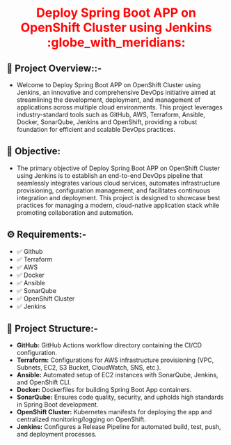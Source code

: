 <div align="center">
  <h1 style="color: red;"> Deploy Spring Boot APP on OpenShift Cluster using Jenkins :globe_with_meridians:</h1>
</div>

## :dizzy: Project Overview::-
- Welcome to Deploy Spring Boot APP on OpenShift Cluster using Jenkins, an innovative and comprehensive DevOps initiative aimed at streamlining the development, deployment, and management of applications across multiple cloud environments. This project leverages industry-standard tools such as GitHub, AWS, Terraform, Ansible, Docker, SonarQube, Jenkins and OpenShift, providing a robust foundation for efficient and scalable DevOps practices.

## 🚀 Objective:

- The primary objective of Deploy Spring Boot APP on OpenShift Cluster using Jenkins is to establish an end-to-end DevOps pipeline that seamlessly integrates various cloud services, automates infrastructure provisioning, configuration management, and facilitates continuous integration and deployment. This project is designed to showcase best practices for managing a modern, cloud-native application stack while promoting collaboration and automation.

## :gear: Requirements:-
- :white_check_mark: Github
- :white_check_mark: Terraform
- :white_check_mark: AWS
- :white_check_mark: Docker 
- :white_check_mark: Ansible
- :white_check_mark: SonarQube
- :white_check_mark: OpenShift Cluster
- :white_check_mark: Jenkins

## :scroll: Project Structure:-
- **GitHub:** GitHub Actions workflow directory containing the CI/CD configuration.
- **Terraform:** Configurations for AWS infrastructure provisioning (VPC, Subnets, EC2, S3 Bucket, CloudWatch, SNS, etc.).
- **Ansible:** Automated setup of EC2 instances with SonarQube, Jenkins, and OpenShift CLI.
- **Docker:** Dockerfiles for building Spring Boot App containers.
- **SonarQube:** Ensures code quality, security, and upholds high standards in Spring Boot development.
- **OpenShift Cluster:** Kubernetes manifests for deploying the app and centralized monitoring/logging on OpenShift.
- **Jenkins:** Configures a Release Pipeline for automated build, test, push, and deployment processes.


 







